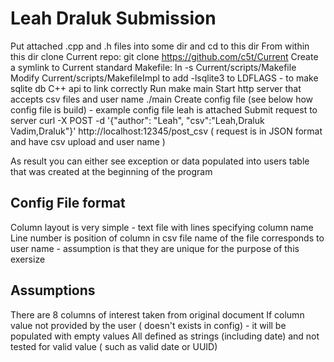 # Leah Draluk Submission
Put attached .cpp and .h files into some dir and cd to this dir
From within this dir clone Current repo: git clone https://github.com/c5t/Current
Create a symlink to Current standard Makefile: ln -s Current/scripts/Makefile
Modify Current/scripts/MakefileImpl   to add -lsqlite3 to LDFLAGS   - to make sqlite db C++ api to link correctly
Run make main
Start http server that accepts csv files and user name 
      ./main
Create config file (see below how config file is build)  - example config file leah is attached 
Submit request to server  curl -X POST -d '{"author": "Leah", "csv":"Leah,Draluk  Vadim,Draluk"}' http://localhost:12345/post_csv 
   ( request is in JSON format and have csv upload and user name )
   
   As result you can either see exception or data populated into users table that was created at the beginning of the program


## Config File format
 Column layout is very simple  - text file with lines specifying column name 
 Line number is position of column in csv file
 name of the file corresponds to user name - assumption is that they are unique for the purpose of this exersize
 
 ## Assumptions
 There are 8 columns of interest taken from original document
If column value not provided by the user ( doesn't exists in config) - it will be populated with empty values
All defined as strings (including date) and not tested for valid value ( such as valid date or UUID)
 

